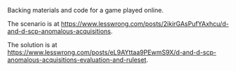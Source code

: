 Backing materials and code for a game played online.

The scenario is at https://www.lesswrong.com/posts/2ikirGAsPufYAxhcu/d-and-d-scp-anomalous-acquisitions.

The solution is at https://www.lesswrong.com/posts/eL9AYttaa9PEwmS9X/d-and-d-scp-anomalous-acquisitions-evaluation-and-ruleset.
